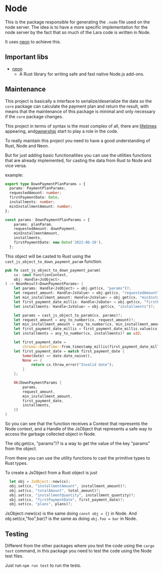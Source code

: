 # Node

This is the package responsible for generating the `.node` file used on the node server.
The idea is to have a more specific implementation for the node server by the fact that so much of the Lara code is written in Node.

It uses [neon](https://neon-rs.dev) to achieve this.

## Important libs

- [neon](https://neon-rs.dev)
  - A Rust library for writing safe and fast native Node.js add-ons.

## Maintenance

This project is basically a interface to serialize/deserialize the data so the `core` package can calculate the payment plan and return the result, with means that the maintenance of this package is minimal and only necessary if the `core` package changes.

This project in terms of syntax is the most complex of all, there are [lifetimes](https://doc.rust-lang.org/book/ch10-03-lifetime-syntax.html) appearing, and[ownership](https://doc.rust-lang.org/book/ch04-00-understanding-ownership.html) start to play a role in the code.

To really maintain this project you need to have a good understanding of Rust, Node and Neon.

But for just adding basic functionalities you can use the utilities functions that are already implemented, for casting the data from Rust to Node and vice versa.

example:

```typescript
export type DownPaymentPlanParams = {
  params: PaymentPlanParams;
  requestedAmount: number;
  firstPaymentDate: Date;
  installments: number;
  minInstallmentAmount: number;
};

const params: DownPaymentPlanParams = {
    params: planParam,
    requestedAmount: downPayment,
    minInstallmentAmount,
    installments,
    firstPaymentDate: new Date('2022-06-20'),
  };
```

This object will be casted to Rust using the `cast_js_object_to_down_payment_param` function.

```rust
pub fn cast_js_object_to_down_payment_param(
    cx: &mut FunctionContext,
    obj: Handle<JsObject>,
) -> NeonResult<DownPaymentParams> {
    let params: Handle<JsObject> = obj.get(cx, "params")?;
    let request_amount: Handle<JsValue> = obj.get(cx, "requestedAmount")?;
    let min_installment_amount: Handle<JsValue> = obj.get(cx, "minInstallmentAmount")?;
    let first_payment_date_millis: Handle<JsDate> = obj.get(cx, "firstPaymentDate")?;
    let installments: Handle<JsValue> = obj.get(cx, "installments")?;

    let params = cast_js_object_to_param(cx, params)?;
    let request_amount = any_to_number(cx, request_amount)?;
    let min_installment_amount = any_to_number(cx, min_installment_amount)?;
    let first_payment_date_millis = first_payment_date_millis.value(cx);
    let installments = any_to_number(cx, installments)? as u32;

    let first_payment_date =
        chrono::DateTime::from_timestamp_millis(first_payment_date_millis as i64);
    let first_payment_date = match first_payment_date {
        Some(date) => date.date_naive(),
        None => {
            return cx.throw_error("Invalid date");
        }
    };

    Ok(DownPaymentParams {
        params,
        request_amount,
        min_installment_amount,
        first_payment_date,
        installments,
    })
}
```	

So you can see that the function receives a Context that represents the Node context, and a Handle of the JsObject that represents a safe way to access the garbage collected object in Node.

The obj.get(cx, "params")? is a way to get the value of the key "params" from the object.

From there you can use the utility functions to cast the primitive types to Rust types.

To create a JsObject from a Rust object is just 

```rust
  let obj = JsObject::new(cx);
  obj.set(cx, "installmentAmount", installment_amount)?;
  obj.set(cx, "totalAmount", total_amount)?;
  obj.set(cx, "installmentQuantity", installment_quantity)?;
  obj.set(cx, "firstPaymentDate", first_payment_date)?;
  obj.set(cx, "plans", plans)?;
```
JsObject::new(cx) is the same doing `const obj = {}` in Node.
And obj.set(cx,"foo",bar)? is the same as doing `obj.foo = bar` in Node.

## Testing

Different from the other packages where you test the code using the `cargo test` command, in this package you need to test the code using the Node test files.

Just run `npm run test` to run the tests.